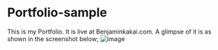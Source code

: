 # Portfolio-sample
This is my Portfolio. It is live at Benjaminkakai.com.
A glimpse of it is as shown in the screenshot below; 
![image](https://github.com/BenjaminKakai/Portfolio-sample/assets/114109979/47f44f45-1d68-43e0-bd2c-bd414eb5c909)

